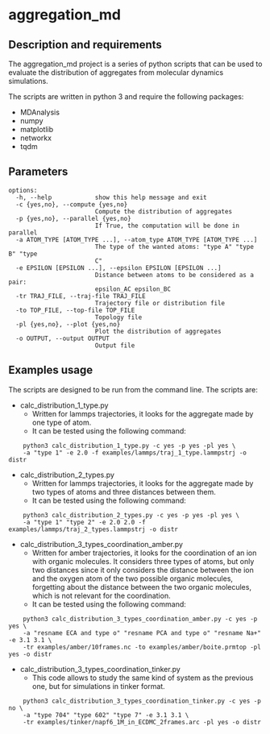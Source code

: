 # aggregation_md

## Description and requirements

The aggregation_md project is a series of python scripts that can be used to evaluate the distribution of aggregates from molecular dynamics simulations.

The scripts are written in python 3 and require the following packages:
* MDAnalysis
* numpy
* matplotlib
* networkx
* tqdm

## Parameters
```
options:
  -h, --help            show this help message and exit
  -c {yes,no}, --compute {yes,no}
                        Compute the distribution of aggregates
  -p {yes,no}, --parallel {yes,no}
                        If True, the computation will be done in parallel
  -a ATOM_TYPE [ATOM_TYPE ...], --atom_type ATOM_TYPE [ATOM_TYPE ...]
                        The type of the wanted atoms: "type A" "type B" "type
                        C"
  -e EPSILON [EPSILON ...], --epsilon EPSILON [EPSILON ...]
                        Distance between atoms to be considered as a pair:
                        epsilon_AC epsilon_BC
  -tr TRAJ_FILE, --traj-file TRAJ_FILE
                        Trajectory file or distribution file
  -to TOP_FILE, --top-file TOP_FILE
                        Topology file
  -pl {yes,no}, --plot {yes,no}
                        Plot the distribution of aggregates
  -o OUTPUT, --output OUTPUT
                        Output file
```
## Examples usage

The scripts are designed to be run from the command line.  The scripts are:
* calc_distribution_1_type.py
	* Written for lammps trajectories, it looks for the aggregate made by one type of atom.
	* It can be tested using the following command:
```
    python3 calc_distribution_1_type.py -c yes -p yes -pl yes \
    -a "type 1" -e 2.0 -f examples/lammps/traj_1_type.lammpstrj -o distr
```
* calc_distribution_2_types.py
	* Written for lammps trajectories, it looks for the aggregate made by two types of atoms and three distances between them.
	* It can be tested using the following command:
```
    python3 calc_distribution_2_types.py -c yes -p yes -pl yes \
    -a "type 1" "type 2" -e 2.0 2.0 -f examples/lammps/traj_2_types.lammpstrj -o distr
```
* calc_distribution_3_types_coordination_amber.py
	* Written for amber trajectories, it looks for the coordination of an ion with organic molecules. It considers three types of atoms, but only two distances since it only considers the distance between the ion and the oxygen atom of the two possible organic molecules, forgetting about the distance between the two organic molecules, which is not relevant for the coordination.
	* It can be tested using the following command:
```
    python3 calc_distribution_3_types_coordination_amber.py -c yes -p yes \
    -a "resname ECA and type o" "resname PCA and type o" "resname Na+" -e 3.1 3.1 \
    -tr examples/amber/10frames.nc -to examples/amber/boite.prmtop -pl yes -o distr
```
* calc_distribution_3_types_coordination_tinker.py
    * This code allows to study the same kind of system as the previous one, but for simulations in tinker format.
```
    python3 calc_distribution_3_types_coordination_tinker.py -c yes -p no \
    -a "type 704" "type 602" "type 7" -e 3.1 3.1 \
    -tr examples/tinker/napf6_1M_in_ECDMC_2frames.arc -pl yes -o distr
```

